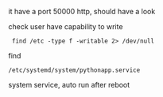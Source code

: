 
it have a port 50000 http, should have a look

check user have capability to write
```
 find /etc -type f -writable 2> /dev/null
```

find
```
/etc/systemd/system/pythonapp.service
```

system service, auto run after reboot
